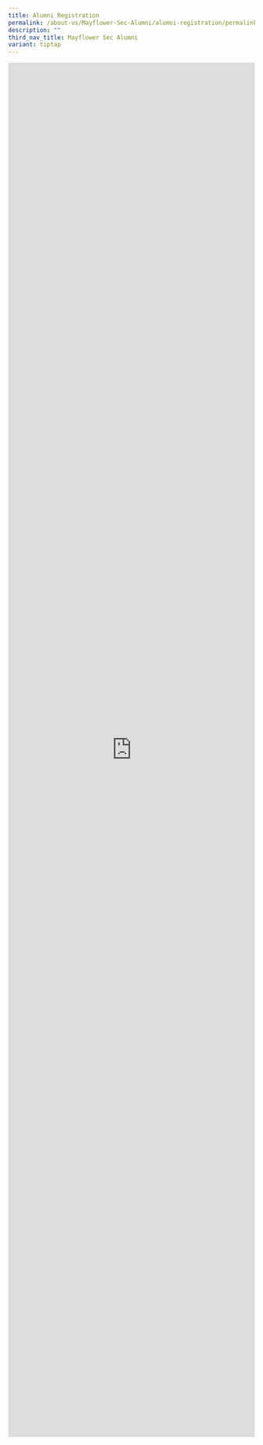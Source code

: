 ```yaml
---
title: Alumni Registration
permalink: /about-us/Mayflower-Sec-Alumni/alumni-registration/permalink/
description: ""
third_nav_title: Mayflower Sec Alumni
variant: tiptap
---
```

<div class="iframe-wrapper">
<iframe height="2800" width="100%" allowfullscreen="true" frameborder="0" src="https://docs.google.com/forms/d/e/1FAIpQLScPEelUow5tv9-7fl2rPiQ97voh7BH1f3PPPL3V2Yt33UjBDQ/viewform?embedded=true"></iframe>
</div>
<p></p>